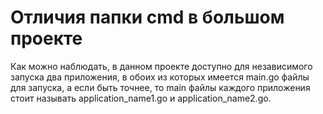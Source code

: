 # Отличия папки cmd в большом проекте
Как можно наблюдать, в данном проекте доступно для независимого запуска два
приложения, в обоих из которых имеется main.go файлы для запуска, а если быть
точнее, то main файлы каждого приложения стоит называть application_name1.go и
application_name2.go. 
